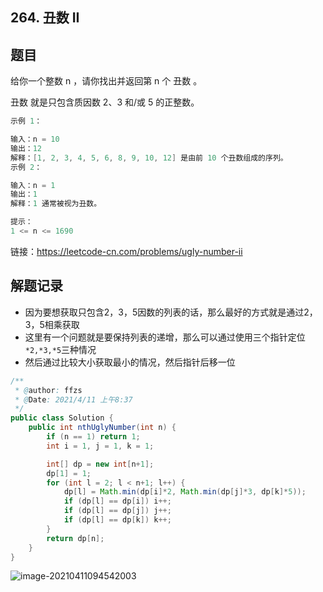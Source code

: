 ## 264. 丑数 II

## 题目

给你一个整数 n ，请你找出并返回第 n 个 丑数 。

丑数 就是只包含质因数 2、3 和/或 5 的正整数。

```java
示例 1：

输入：n = 10
输出：12
解释：[1, 2, 3, 4, 5, 6, 8, 9, 10, 12] 是由前 10 个丑数组成的序列。
示例 2：

输入：n = 1
输出：1
解释：1 通常被视为丑数。
```

```java
提示：
1 <= n <= 1690
```

链接：https://leetcode-cn.com/problems/ugly-number-ii

## 解题记录

+ 因为要想获取只包含2，3，5因数的列表的话，那么最好的方式就是通过2，3，5相乘获取
+ 这里有一个问题就是要保持列表的递增，那么可以通过使用三个指针定位`*2,*3,*5`三种情况
+ 然后通过比较大小获取最小的情况，然后指针后移一位

```java
/**
 * @author: ffzs
 * @Date: 2021/4/11 上午8:37
 */
public class Solution {
    public int nthUglyNumber(int n) {
        if (n == 1) return 1;
        int i = 1, j = 1, k = 1;

        int[] dp = new int[n+1];
        dp[1] = 1;
        for (int l = 2; l < n+1; l++) {
            dp[l] = Math.min(dp[i]*2, Math.min(dp[j]*3, dp[k]*5));
            if (dp[l] == dp[i]) i++;
            if (dp[l] == dp[j]) j++;
            if (dp[l] == dp[k]) k++;
        }
        return dp[n];
    }
}
```

![image-20210411094542003](https://gitee.com/ffzs/picture_go/raw/master/img/image-20210411094542003.png)